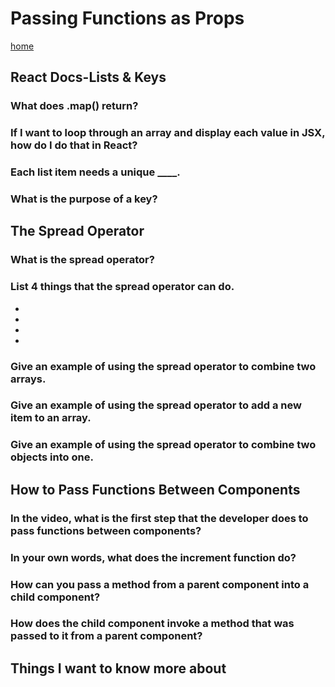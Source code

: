 # Passing Functions as Props

[home](/README.md)

## React Docs-Lists & Keys

### What does .map() return?


### If I want to loop through an array and display each value in JSX, how do I do that in React?


### Each list item needs a unique ____.


### What is the purpose of a key?



## The Spread Operator

### What is the spread operator?

### List 4 things that the spread operator can do.
<ul>
<li></li>
<li></li>
<li></li>
<li></li>
</ul>

### Give an example of using the spread operator to combine two arrays.


### Give an example of using the spread operator to add a new item to an array.



### Give an example of using the spread operator to combine two objects into one.


## How to Pass Functions Between Components

### In the video, what is the first step that the developer does to pass functions between components?

### In your own words, what does the increment function do?

### How can you pass a method from a parent component into a child component?

### How does the child component invoke a method that was passed to it from a parent component?


## Things I want to know more about
